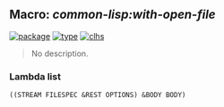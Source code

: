 ## Macro: ***common-lisp:with-open-file***
[![package](https://img.shields.io/badge/Package-COMMON--LISP-5f9ea0.svg?style=social&colorA=999999)](../) [![type](https://img.shields.io/badge/Type-Macro-5f9ea0.svg?style=social&colorA=999999)](../#macro) [![clhs](https://img.shields.io/badge/CLHS-WITH--OPEN--FILE-5f9ea0.svg?style=social&colorA=999999)](http://www.lispworks.com/documentation/HyperSpec/Body/m_w_open.htm) 

> No description.

### Lambda list
```
((STREAM FILESPEC &REST OPTIONS) &BODY BODY)
```
